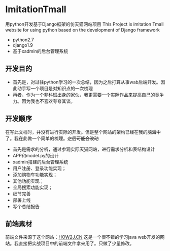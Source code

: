 # ImitationTmall
用python开发基于Django框架的仿天猫网站项目
This Project is imitation Tmall website for using python based on the development of Django framework

+ python2.7
+ django1.9
+ 基于xadmin的后台管理系统

## 开发目的
+ 首先是，对过往python学习的一次总结，因为之后打算从事wab后端开发。因此动手写一个项目是对知识点的一次梳理
+ 再者，作为一个非科班出身的家伙，我更需要一个实际作品来提高自己的竞争力。因为我也不喜欢夸夸其谈。

## 开发顺序
在写此文档时，并没有进行实际的开发。但是整个网站的架构已经在我的脑海中了。我在此做一个简单的梳理。<del>之后可能会改动</del>
+ 首先是需求的分析，通过参观实际天猫网站，进行需求分析和表结构设计
+ APP和model.py的设计
+ xadmin搭建的后台管理系统
+ 用户注册、登录功能实现；
+ 添加购物车功能实现；
+ 其他功能实现；
+ 全局搜索功能实现；
+ 细节完善
+ 部署上线
+ 写个总结报告

## 前端素材
前端文件来源于这个网站：[HOW2J.CN](http://how2j.cn/)
这是一个很不错的学习java web开发的网站。我直接把实战项目中的前端文件拿来用了。只做了少量修改。
